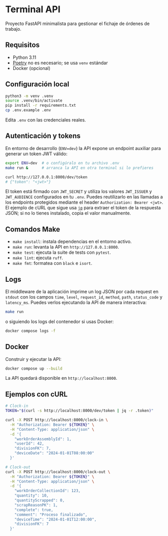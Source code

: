 # Terminal API

Proyecto FastAPI minimalista para gestionar el fichaje de órdenes de trabajo.

## Requisitos

- Python 3.11
- [Poetry](https://python-poetry.org/) no es necesario; se usa `venv` estándar
- Docker (opcional)

## Configuración local

```bash
python3 -m venv .venv
source .venv/bin/activate
pip install -r requirements.txt
cp .env.example .env
```

Edita `.env` con las credenciales reales.

## Autenticación y tokens

En entorno de desarrollo (`ENV=dev`) la API expone un endpoint auxiliar para
generar un token JWT válido:

```bash
export ENV=dev  # o configúralo en tu archivo .env
make run &      # arranca la API en otra terminal si lo prefieres

curl http://127.0.0.1:8000/dev/token
# {"token": "<jwt>"}
```

El token está firmado con `JWT_SECRET` y utiliza los valores `JWT_ISSUER` y
`JWT_AUDIENCE` configurados en tu `.env`. Puedes reutilizarlo en las llamadas a
los endpoints protegidos mediante el header `Authorization: Bearer <jwt>`.
El ejemplo de cURL que sigue usa [`jq`](https://stedolan.github.io/jq/) para
extraer el token de la respuesta JSON; si no lo tienes instalado, copia el valor
manualmente.

## Comandos Make

- `make install`: instala dependencias en el entorno activo.
- `make run`: levanta la API en `http://127.0.0.1:8000`.
- `make test`: ejecuta la suite de tests con `pytest`.
- `make lint`: ejecuta `ruff`.
- `make fmt`: formatea con `black` e `isort`.

## Logs

El middleware de la aplicación imprime un log JSON por cada request en `stdout` con los
campos `time`, `level`, `request_id`, `method`, `path`, `status_code` y `latency_ms`.
Puedes verlos ejecutando la API de manera interactiva:

```bash
make run
```

o siguiendo los logs del contenedor si usas Docker:

```bash
docker compose logs -f
```

## Docker

Construir y ejecutar la API:

```bash
docker compose up --build
```

La API quedará disponible en `http://localhost:8000`.

## Ejemplos con cURL

```bash
# Clock-in
TOKEN="$(curl -s http://localhost:8000/dev/token | jq -r .token)"

curl -X POST http://localhost:8000/clock-in \
  -H "Authorization: Bearer ${TOKEN}" \
  -H "Content-Type: application/json" \
  -d '{
    "workOrderAssemblyId": 1,
    "userId": 42,
    "divisionFK": 7,
    "deviceDate": "2024-01-01T08:00:00"
  }'

# Clock-out
curl -X POST http://localhost:8000/clock-out \
  -H "Authorization: Bearer ${TOKEN}" \
  -H "Content-Type: application/json" \
  -d '{
    "workOrderCollectionId": 123,
    "quantity": 10,
    "quantityScrapped": 0,
    "scrapReasonPK": 1,
    "complete": true,
    "comment": "Proceso finalizado",
    "deviceTime": "2024-01-01T12:00:00",
    "divisionFK": 7
  }'
```
